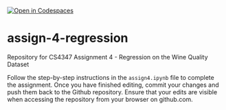 [![Open in Codespaces](https://classroom.github.com/assets/launch-codespace-f4981d0f882b2a3f0472912d15f9806d57e124e0fc890972558857b51b24a6f9.svg)](https://classroom.github.com/open-in-codespaces?assignment_repo_id=10394703)
# assign-4-regression
Repository for CS4347 Assignment 4 - Regression on the Wine Quality Dataset

Follow the step-by-step instructions in the `assign4.ipynb` file to complete the assignment. Once you have finished editing, commit your changes and push them back to the Github repository. Ensure that your edits are visible when accessing the repository from your browser on github.com.
